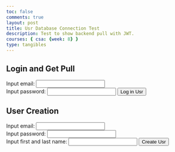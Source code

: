 ```yaml
---
toc: false
comments: true
layout: post
title: Usr Database Connection Test
description: Test to show backend pull with JWT.
courses: { csa: {week: 8} }
type: tangibles
---
```


## Login and Get Pull

Input email: <input id="uid" type="text">
<br>
Input password: <input id="password" type="text">
<button onclick="login_user()">Log in Usr</button>

<button id="read_button" onclick="read_pull()" style="display:none;">Read Pull</button>

## User Creation

Input email: <input id="email_creator" type="text">
<br>
Input password: <input id="password_creator" type="text">
<br>
Input first and last name: <input id="name_creator" type="text">
<button onclick="create_user()">Create Usr</button>

<script>
    flowerDisable = true;
    /// URL for deployment
    // var url = "https://spring.nighthawkcodingsociety.com"
    // Comment out next line for local testing
    // Authenticate endpoint
    const login_url = "http://localhost:8085/authenticate";
    // prepare URL
    //var url = "https://spring.nighthawkcodingsociety.com/api/person/";
    // Uncomment next line for localhost testing
    const read_url = "http://localhost:8085/api/usr/";
    //var url = "https://spring.nighthawkcodingsociety.com/api/person/";
    // Uncomment next line for localhost testing
    const post_url = "http://localhost:8085/api/usr/post";

    function login_user() {
        // Set body to include login data
        var authBody = {
            email: document.getElementById("email").value,
            password: document.getElementById("password").value
        };

        // Set Headers to support cross origin
        var authOptions = {
            method: 'POST',
            mode: 'cors', // no-cors, *cors, same-origin
            cache: 'no-cache', // *default, no-cache, reload, force-cache, only-if-cached
            credentials: 'include', // include, *same-origin, omit
            body: JSON.stringify(authBody),
            headers: {
                "content-type": "application/json",
            },
        };

        // Fetch JWT
        fetch(login_url, authOptions)
        .then(response => {
            // trap error response from Web API
            if (!response.ok) {
                const errorMsg = 'Login error: ' + response.status;
                console.log(errorMsg);
                return;
            }
            document.getElementById("read_button").style.display = "block";
            // Success!!!
            // Redirect to Database location
            // window.location.href = "/APCSA/data/database";
        })
    }

    function read_pull() {
        // set options for cross origin header request
        const options = {
            method: 'GET', // *GET, POST, PUT, DELETE, etc.
            mode: 'cors', // no-cors, *cors, same-origin
            cache: 'default', // *default, no-cache, reload, force-cache, only-if-cached
            credentials: 'include', // include, *same-origin, omit
            headers: {
            'Content-Type': 'application/json',
            },
        };

        // fetch the API
        fetch(read_url, options)
            // response is a RESTful "promise" on any successful fetch
            .then(response => {
            // check for response errors and display
            if (response.status !== 200) {
                const errorMsg = 'Database response error: ' + response.status;
                console.log(errorMsg);
                return;
            }
            // valid response will contain json data
            response.json().then(data => {
                console.log(data);
            })
        })
    }

    function create_user() {
        var createBody = {
            email: document.getElementById("email_creator").value,
            password: document.getElementById("password_creator").value,
            name: document.getElementById("name_creator").value
        };
        // set options for cross origin header request
        var postOptions = {
            method: 'POST',
            mode: 'cors', // no-cors, *cors, same-origin
            cache: 'no-cache', // *default, no-cache, reload, force-cache, only-if-cached
            credentials: 'include', // include, *same-origin, omit
            body: JSON.stringify(createBody),
            headers: {
                "content-type": "application/json",
            },
        };

        // fetch the API
        fetch(post_url, postOptions)
            // response is a RESTful "promise" on any successful fetch
            .then(response => {
            // check for response errors and display
            if (response.status !== 200) {
                const errorMsg = 'Database response error: ' + response.status;
                console.log(errorMsg);
                return;
            }
            // valid response will contain json data
            response.json().then(data => {
                console.log(data);
            })
        })
    }
</script>